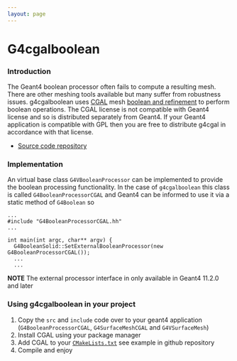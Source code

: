 ```yaml
---
layout: page
---
```


# G4cgalboolean

### Introduction
The Geant4 boolean processor often fails to compute a resulting mesh. There are other meshing tools available but many suffer
from robustness issues. g4cgalboolean uses [CGAL](https://www.cgal.org) mesh
[boolean and refinement](https://doc.cgal.org/latest/Polygon_mesh_processing/index.html#Coref_section) to perform boolean operations. The
CGAL license is not compatible with Geant4 license and so is distributed separately from Geant4. If your Geant4 application is compatible with
GPL then you are free to distribute g4cgal in accordance with that license. 

 * [Source code repository](https://github.com/g4edge/g4cgalboolean)

### Implementation
An virtual base class `G4VBooleanProcessor` can be implemented to provide the
boolean processing functionality. In the case of `g4cgalboolean` this class is called `G4BooleanProcessorCGAL` and Geant4 can be informed to use it via a static method of `G4Boolean` so

```
...
#include "G4BooleanProcessorCGAL.hh"
...

int main(int argc, char** argv) {
  G4BooleanSolid::SetExternalBooleanProcessor(new G4BooleanProcessorCGAL());
  ...
  ...
```

**NOTE**
The external processor interface in only available in Geant4 11.2.0 and	later

### Using g4cgalboolean in your project
1. Copy the `src` and `include` code over to your geant4 application (`G4BooleanProcessorCGAL`, `G4SurfaceMeshCGAL` and `G4VSurfaceMesh`)
1. Install CGAL using your package manager 
1. Add CGAL to your [`CMakeLists.txt`](https://github.com/g4edge/g4cgalboolean/blob/main/CMakeLists.txt) see example in github repository
1. Compile and enjoy
